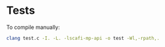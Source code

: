 # Tests

To compile manually:

```bash
clang test.c -I. -L. -lscafi-mp-api -o test -Wl,-rpath,.
```
